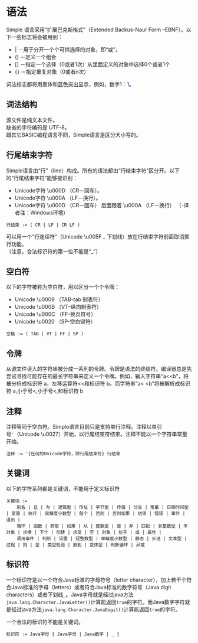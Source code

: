 # 语法
Simple 语言采用“扩展巴克斯格式”（Extended Backus-Naur Form –EBNF）。以下一些标志将会被用到：
* |  －用于分开一个个可供选择的对象，即“或”。 
* () －定义一个组合
* [] －指定一个选择（0或者1次）从里面定义的对象中选择0个或者1个
* {} －指定重复对象（0或者n次）

词法标志都将用黑体和蓝色突出显示，例如，数字1：<font color="blue">1</font>。

## 词法结构
源文件是纯文本文件。<br>
缺省的字符编码是 UTF-8。<br>
跟其它BASIC编程语言不同，Simple语言是区分大小写的。

## 行尾结束字符
Simple语言由“行”（line）构成。所有的语法都由“行结束字符”区分开。以下的“行尾结束字符”能够被识别：
* Unicode字符 \u000D （CR－回车）。 
* Unicode字符 \u000A （LF－换行）。 
* Unicode字符 \u000D （CR－回车） 后面跟着 \u000A （LF－换行） （-译者注：Windows环境） 

```
行结束 := ( CR | LF | CR LF )
```

可以用一个“行连续符”（Unicode \u005F \_ 下划线）放在行结束字符前面取消换行功能。<br/>
（注意，合法标识符的第一位不能是“_”）

## 空白符
以下的字符被称为空白符，用以区分一个个令牌：
- Unicode \u0009 （TAB-tab 制表符）
- Unicode \u000B （VT–纵向制表符）
- Unicode \u000C （FF-换页符号）
- Unicode \u0020 （SP-空白键符）

```
空格 := ( TAB | VT | FF | SP )
```

## 令牌
从源文件读入的字符串被分成一系列的令牌。令牌是语法的终结符。编译器总是先尝试寻找可能存在的最长字符串来定义一个令牌。例如，输入字符串“a<<b”，将被分析成标识符 a，左移运算符<<和标识符 b。而字符串“a<  <b”将被解析成标识符 a,小于号<,小于号<,和标识符 b

## 注释
注释等同于空白符。Simple语言目前只是支持单行注释。注释以单引号`'`（Unicode \u0027）开始，以行尾结束符结束。注释不能以一个字符串常量开始。
```
注释 := '{任何的Unicode字符，除行尾结束符} 行结束 
```

## 关键词
以下的字符系列都是关键词，不能用于定义标识符
```
关键词 :=
    别名 | 且 | 为 | 逻辑型 | 传址 | 字节型 | 传值 | 分支 | 常量 | 日期时间型 | 变量 | 执行 | 双精度小数型 | 每个 | 否则 | 否则如果 | 结束 | 错误 | 事件 | 退出 |
    循环 | 函数 | 获取 | 如果 | 从 | 整数型 | 是 | 非 | 匹配 | 长整数型 | 本对象 | 求模 | 下个 | 创建 | 求反 | 空 | 对象 | 位于 | 或 | 属性 |
    调用事件 | 判断 | 设置 | 短整数型 | 单精度小数型 | 静态 | 步进 | 文本型 | 过程 | 则 | 至 | 类型检验 | 直到 | 变体型 | 判断循环 | 异或
```

## 标识符
一个标识符是以一个符合Java标准的字母符号（letter character），加上若干个符合Java标准的字母（letters）或者符合Java标准的数字符号（Java digit characters）或者下划线`_`。Java字母就是经过java方法`java.lang.Character.JavaLetter()`计算能返回`true`的字符。而Java数字字符就是经过java方法`java.lang.Character.JavaDigit()`计算能返回`true`的字符。

一个合法的标识符不能是关键词。
```
标识符 := Java字母 { Java字母 | Java数字 | _ } 
```
